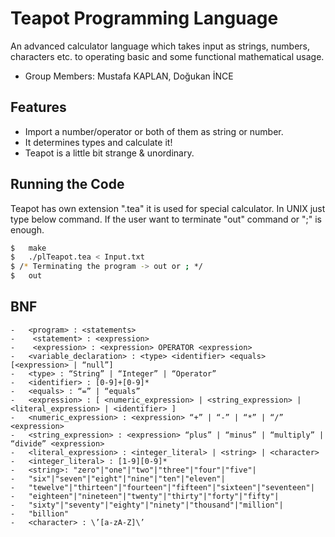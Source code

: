 # Teapot Programming Language
An advanced calculator language which takes input as strings, numbers, characters etc. to operating basic and some functional mathematical usage.

  - Group Members: Mustafa KAPLAN, Doğukan İNCE

## Features
  - Import a number/operator or both of them as string or number.
  - It determines types and calculate it!
  - Teapot is a little bit strange & unordinary.

## Running the Code

Teapot has own extension ".tea" it is used for special calculator.
In UNIX just type below command. If the user want to terminate "out" command or ";" is enough.

```sh
$   make
$   ./plTeapot.tea < Input.txt
$ /* Terminating the program -> out or ; */
$   out
```

## BNF

    -   <program> : <statements> 
    -    <statement> : <expression>
    -    <expression> : <expression> OPERATOR <expression>
    -   <variable_declaration> : <type> <identifier> <equals> [<expression> | “null”]
    -   <type> : “String” | “Integer” | “Operator”
    -   <identifier> : [0-9]+[0-9]*
    -   <equals> : “=” | “equals”
    -   <expression> : [ <numeric_expression> | <string_expression> | <literal_expression> | <identifier> ]
    -   <numeric_expression> : <expression> “+” | “-” | “*” | “/” <expression>
    -   <string_expression> : <expression> “plus” | “minus” | “multiply” | “divide” <expression>
    -   <literal_expression> : <integer_literal> | <string> | <character>
    -   <integer_literal> : [1-9][0-9]*
    -   <string>: "zero"|"one"|"two"|"three"|"four"|"five"|
    -   "six"|"seven"|"eight"|"nine"|"ten"|"eleven"|
    -   "tewelve"|"thirteen"|"fourteen"|"fifteen"|"sixteen"|"seventeen"|
    -   "eighteen"|"nineteen"|"twenty"|"thirty"|"forty"|"fifty"|
    -   "sixty"|"seventy"|"eighty"|"ninety"|"thousand"|"million"|
    -   "billion"
    -   <character> : \’[a-zA-Z]\’